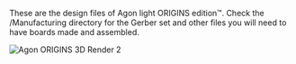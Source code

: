These are the design files of Agon light ORIGINS edition™. Check the /Manufacturing directory for the Gerber set and other files you will need to have boards made and assembled.

![Agon ORIGINS 3D Render 2](https://github.com/TheByteAttic/AgonORIGINS/assets/69539226/045b50b6-4227-44a5-93e2-1344039188cd)

